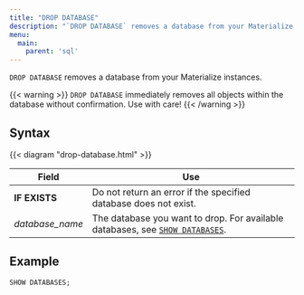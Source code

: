 ```yaml
---
title: "DROP DATABASE"
description: "`DROP DATABASE` removes a database from your Materialize instances."
menu:
  main:
    parent: 'sql'
---
```


`DROP DATABASE` removes a database from your Materialize instances.

{{< warning >}} `DROP DATABASE` immediately removes all objects within the
database without confirmation. Use with care! {{< /warning >}}

## Syntax

{{< diagram "drop-database.html" >}}

Field | Use
------|-----
**IF EXISTS** | Do not return an error if the specified database does not exist.
_database&lowbar;name_ | The database you want to drop. For available databases, see [`SHOW DATABASES`](../show-databases).

## Example

```sql
SHOW DATABASES;
```
